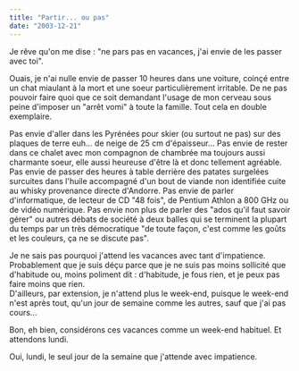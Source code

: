 ```yaml
---
title: "Partir... ou pas"
date: "2003-12-21"
---
```


Je rêve qu'on me dise : "ne pars pas en vacances, j'ai envie de les passer avec toi".

Ouais, je n'ai nulle envie de passer 10 heures dans une voiture, coinçé entre un chat miaulant à la mort et une soeur particulièrement irritable. De ne pas pouvoir faire quoi que ce soit demandant l'usage de mon cerveau sous peine d'imposer un "arrêt vomi" à toute la famille. Tout cela en double exemplaire.

Pas envie d'aller dans les Pyrénées pour skier (ou surtout ne pas) sur des plaques de terre euh... de neige de 25 cm d'épaisseur... Pas envie de rester dans ce chalet avec mon compagnon de chambrée ma toujours aussi charmante soeur, elle aussi heureuse d'être là et donc tellement agréable. Pas envie de passer des heures à table derrière des patates surgelées surcuites dans l'huile accompagné d'un bout de viande non identifiée cuite au whisky provenance directe d'Andorre. Pas envie de parler d'informatique, de lecteur de CD "48 fois", de Pentium Athlon a 800 GHz ou de vidéo numérique. Pas envie non plus de parler des "ados qu'il faut savoir gérer" ou autres débats de société à deux balles qui se terminent la plupart du temps par un très démocratique "de toute façon, c'est comme les goûts et les couleurs, ça ne se discute pas".

Je ne sais pas pourquoi j'attend les vacances avec tant d'impatience. Probablement que je suis déçu parce que je ne suis pas moins sollicité que d'habitude ou, moins poliment dit : d'habitude, je fous rien, et je peux pas faire moins que rien.  
D'ailleurs, par extension, je n'attend plus le week-end, puisque le week-end n'est après tout, qu'un jour de semaine comme les autres, sauf que j'ai pas cours...

Bon, eh bien, considérons ces vacances comme un week-end habituel. Et attendons lundi.

Oui, lundi, le seul jour de la semaine que j'attende avec impatience.

